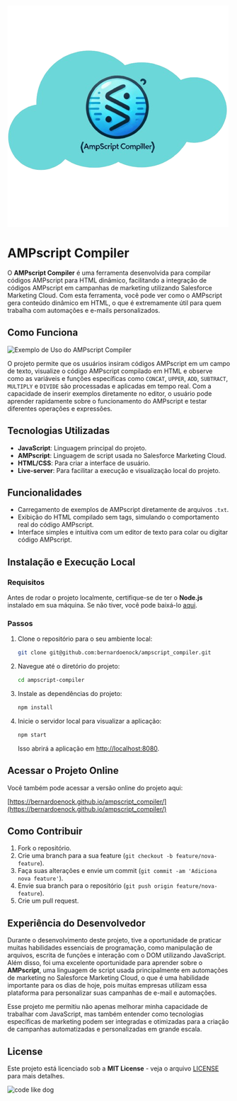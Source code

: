 ![AMPscript Compiler Logo](assets/ampscript_compiler_js_logo_clound.png)

# AMPscript Compiler

O **AMPscript Compiler** é uma ferramenta desenvolvida para compilar códigos AMPscript para HTML dinâmico, facilitando a integração de códigos AMPscript em campanhas de marketing utilizando Salesforce Marketing Cloud. Com esta ferramenta, você pode ver como o AMPscript gera conteúdo dinâmico em HTML, o que é extremamente útil para quem trabalha com automações e e-mails personalizados.

## Como Funciona

![Exemplo de Uso do AMPscript Compiler](assets/ampscript_compiler_gif.gif)

O projeto permite que os usuários insiram códigos AMPscript em um campo de texto, visualize o código AMPscript compilado em HTML e observe como as variáveis e funções específicas como `CONCAT`, `UPPER`, `ADD`, `SUBTRACT`, `MULTIPLY` e `DIVIDE` são processadas e aplicadas em tempo real. Com a capacidade de inserir exemplos diretamente no editor, o usuário pode aprender rapidamente sobre o funcionamento do AMPscript e testar diferentes operações e expressões.

## Tecnologias Utilizadas

- **JavaScript**: Linguagem principal do projeto.
- **AMPscript**: Linguagem de script usada no Salesforce Marketing Cloud.
- **HTML/CSS**: Para criar a interface de usuário.
- **Live-server**: Para facilitar a execução e visualização local do projeto.

## Funcionalidades

- Carregamento de exemplos de AMPscript diretamente de arquivos `.txt`.
- Exibição do HTML compilado sem tags, simulando o comportamento real do código AMPscript.
- Interface simples e intuitiva com um editor de texto para colar ou digitar código AMPscript.

## Instalação e Execução Local

### Requisitos

Antes de rodar o projeto localmente, certifique-se de ter o **Node.js** instalado em sua máquina. Se não tiver, você pode baixá-lo [aqui](https://nodejs.org/).

### Passos

1. Clone o repositório para o seu ambiente local:

   ```bash
   git clone git@github.com:bernardoenock/ampscript_compiler.git
   ```

2. Navegue até o diretório do projeto:

   ```bash
   cd ampscript-compiler
   ```

3. Instale as dependências do projeto:

   ```bash
   npm install
   ```

4. Inicie o servidor local para visualizar a aplicação:

   ```bash
   npm start
   ```

   Isso abrirá a aplicação em [http://localhost:8080](http://localhost:8080).

## Acessar o Projeto Online

Você também pode acessar a versão online do projeto aqui:

[https://bernardoenock.github.io/ampscript_compiler/](https://bernardoenock.github.io/ampscript_compiler/)

## Como Contribuir

1. Fork o repositório.
2. Crie uma branch para a sua feature (`git checkout -b feature/nova-feature`).
3. Faça suas alterações e envie um commit (`git commit -am 'Adiciona nova feature'`).
4. Envie sua branch para o repositório (`git push origin feature/nova-feature`).
5. Crie um pull request.

## Experiência do Desenvolvedor

Durante o desenvolvimento deste projeto, tive a oportunidade de praticar muitas habilidades essenciais de programação, como manipulação de arquivos, escrita de funções e interação com o DOM utilizando JavaScript. Além disso, foi uma excelente oportunidade para aprender sobre o **AMPscript**, uma linguagem de script usada principalmente em automações de marketing no Salesforce Marketing Cloud, o que é uma habilidade importante para os dias de hoje, pois muitas empresas utilizam essa plataforma para personalizar suas campanhas de e-mail e automações.

Esse projeto me permitiu não apenas melhorar minha capacidade de trabalhar com JavaScript, mas também entender como tecnologias específicas de marketing podem ser integradas e otimizadas para a criação de campanhas automatizadas e personalizadas em grande escala.

## License

Este projeto está licenciado sob a **MIT License** - veja o arquivo [LICENSE](LICENSE) para mais detalhes.

![code like dog](https://i.giphy.com/media/v1.Y2lkPTc5MGI3NjExM2l1MXJ1YThsMXB2NWpuM2NhYTMwdGx1bW45dGc5NzNkbDg1d2R2MyZlcD12MV9pbnRlcm5hbF9naWZfYnlfaWQmY3Q9Zw/wpoLqr5FT1sY0/giphy.gif)